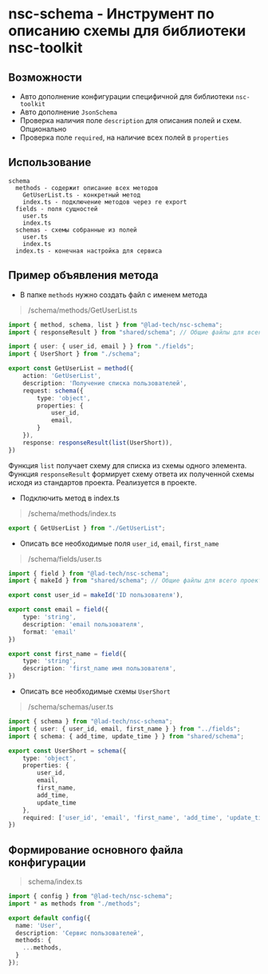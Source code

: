 # nsc-schema - Инструмент по описанию схемы для библиотеки nsc-toolkit

## Возможности

- Авто дополнение конфигурации специфичной для библиотеки `nsc-toolkit`
- Авто дополнение `JsonSchema`
- Проверка наличия поле `description` для описания полей и схем. Опционально 
- Проверка поле `required`, на наличие всех полей в `properties`

## Использование

```
schema
  methods - содержит описание всех методов
    GetUserList.ts - конкретный метод
    index.ts - подключение методов через re export
  fields - поля сущностей
    user.ts
    index.ts
  schemas - схемы собранные из полей
    user.ts
    index.ts
  index.ts - конечная настройка для сервиса
```

## Пример объявления метода

- В папке `methods` нужно создать файл с именем метода

> /schema/methods/GetUserList.ts
```typescript
import { method, schema, list } from "@lad-tech/nsc-schema";
import { responseResult } from "shared/schema"; // Общие файлы для всего проекта

import { user: { user_id, email } } from "./fields";
import { UserShort } from "./schema";

export const GetUserList = method({
    action: 'GetUserList',
    description: 'Получение списка пользователей',
    request: schema({ 
        type: 'object',
        properties: {
            user_id, 
            email,
        }
    }),
    response: responseResult(list(UserShort)),
})
```

Функция `list` получает схему для списка из схемы одного элемента.
Функция `responseResult` формирует схему ответа их полученной схемы исходя из стандартов проекта. Реализуется в проекте.

- Подключить метод в index.ts

> /schema/methods/index.ts

```typescript
export { GetUserList } from "./GetUserList";
```

- Описать все необходимые поля `user_id`, `email`, `first_name`

> /schema/fields/user.ts

```typescript
import { field } from "@lad-tech/nsc-schema";
import { makeId } from "shared/schema"; // Общие файлы для всего проекта

export const user_id = makeId('ID пользователя'),

export const email = field({
    type: 'string',
    description: 'email пользователя',
    format: 'email'
})

export const first_name = field({
    type: 'string',
    description: 'first_name имя пользователя',
})
```

- Описать все необходимые схемы `UserShort`

> /schema/schemas/user.ts

```typescript
import { schema } from "@lad-tech/nsc-schema";
import { user: { user_id, email, first_name } } from "../fields";
import { schema: { add_time, update_time } } from "shared/schema";

export const UserShort = schema({
    type: 'object',
    properties: {
        user_id,
        email,
        first_name,
        add_time, 
        update_time
    },
    required: ['user_id', 'email', 'first_name', 'add_time', 'update_time'],
})
```

## Формирование основного файла конфигурации

> schema/index.ts

```typescript
import { config } from "@lad-tech/nsc-schema";
import * as methods from "./methods";

export default config({
  name: 'User',
  description: 'Сервис пользователей',
  methods: {
    ...methods,
  }
});
```
